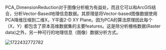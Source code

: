 PCA_DimensionReduction对于图像分析极为有益处，而且它可以和ArcGIS结合，分析Vector-Based地理信息数据。其原理是将Vector-based图像数据使用PCA降维压缩到二维X，Y平面2-D XY Plane。因为PCA的算法原理因此每个（X，Y）都包含了原本高维数据集的主要features。这是除分析栅格数据(Raster data)之外，另一种可行的地理信息（图像）数据分析方式。

![1722432772782](https://github.com/user-attachments/assets/871c245c-763c-4f81-948d-82fc382148b0)


